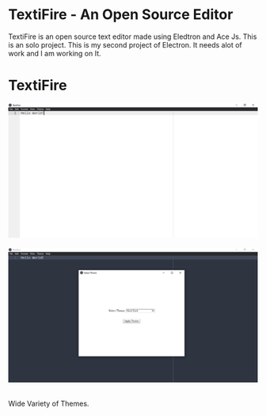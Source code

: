 <!DOCTYPE html>
<html lang="en">
<head>
    <meta charset="UTF-8">
    <meta http-equiv="X-UA-Compatible" content="IE=edge">
    <meta name="viewport" content="width=device-width, initial-scale=1.0">
</head>
<body>
    <h1>TextiFire - An Open Source Editor</h1>
    <p>TextiFire is an open source text editor made using Eledtron and Ace Js. This is an solo project. This is my second project of Electron. It needs alot of work and I am working on It.</p>
    <h1>TextiFire</h1>
    <img src="./.github/images/pic 1.png"> <br><br>
    <img src="./.github/images/pic 2.png"> <br><br>
    <p>Wide Variety of Themes.</p>
</body>
</html>
